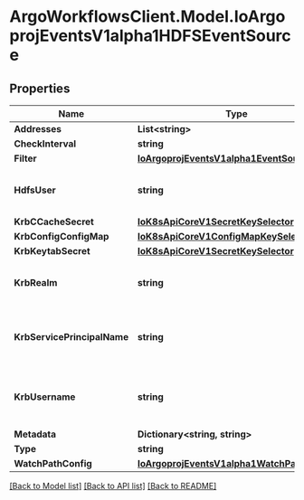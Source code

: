 # ArgoWorkflowsClient.Model.IoArgoprojEventsV1alpha1HDFSEventSource

## Properties

Name | Type | Description | Notes
------------ | ------------- | ------------- | -------------
**Addresses** | **List&lt;string&gt;** |  | [optional] 
**CheckInterval** | **string** |  | [optional] 
**Filter** | [**IoArgoprojEventsV1alpha1EventSourceFilter**](IoArgoprojEventsV1alpha1EventSourceFilter.md) |  | [optional] 
**HdfsUser** | **string** | HDFSUser is the user to access HDFS file system. It is ignored if either ccache or keytab is used. | [optional] 
**KrbCCacheSecret** | [**IoK8sApiCoreV1SecretKeySelector**](IoK8sApiCoreV1SecretKeySelector.md) |  | [optional] 
**KrbConfigConfigMap** | [**IoK8sApiCoreV1ConfigMapKeySelector**](IoK8sApiCoreV1ConfigMapKeySelector.md) |  | [optional] 
**KrbKeytabSecret** | [**IoK8sApiCoreV1SecretKeySelector**](IoK8sApiCoreV1SecretKeySelector.md) |  | [optional] 
**KrbRealm** | **string** | KrbRealm is the Kerberos realm used with Kerberos keytab It must be set if keytab is used. | [optional] 
**KrbServicePrincipalName** | **string** | KrbServicePrincipalName is the principal name of Kerberos service It must be set if either ccache or keytab is used. | [optional] 
**KrbUsername** | **string** | KrbUsername is the Kerberos username used with Kerberos keytab It must be set if keytab is used. | [optional] 
**Metadata** | **Dictionary&lt;string, string&gt;** |  | [optional] 
**Type** | **string** |  | [optional] 
**WatchPathConfig** | [**IoArgoprojEventsV1alpha1WatchPathConfig**](IoArgoprojEventsV1alpha1WatchPathConfig.md) |  | [optional] 

[[Back to Model list]](../README.md#documentation-for-models) [[Back to API list]](../README.md#documentation-for-api-endpoints) [[Back to README]](../README.md)

